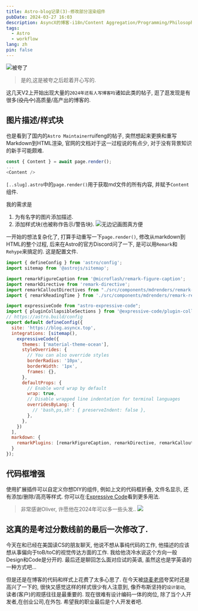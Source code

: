 ```yaml
---
title: Astro-blog记录(3)-修改部分渲染组件
pubDate: 2024-03-27 16:03
description: AsyncX的博客-i18n/Content Aggregation/Programming/Philosophy/Hobbies/i18n多语言/内容聚合/编程/哲学/爱好
tags:
  - Astro
  - workflow
lang: zh
pin: false
---
```

![被夸了](https://r2.asyncx.top/images/202403271619938.webp)
> 是的,这是被夸之后趁着开心写的.

这几天V2上开始出现大量的`2024年还有人写博客吗`诸如此类的帖子, 逛了逛发现是有很多(~~没几个~~)高质量/高产出的博客的.
## 图片描述/样式块

也是看到了国内的`Astro Maintainer`ruifeng的帖子, 突然想起来更换和重写Markdown到HTML渲染, 官网的文档对于这一过程说的有点少, 对于没有背景知识的新手可能颇难.

```js title="[..slug].astro"
const { Content } = await page.render();
...
<Content />
```

`[..slug].astro`中的`page.render()`用于获取md文件的所有内容, 并赋予`Content`组件.

我的需求是
1. 为有名字的图片添加描述.
2. 添加样式块(也被称作告示/警告块).
![无边记画图真方便](https://r2.asyncx.top/images/202403271633932.webp)

一开始的想法复杂化了, 打算手动重写一下`page.render()`, 修改从markdown到HTML的整个过程, 后来在Astro的官方Discord问了一下, 是可以用`Remark`和`Rehype`来搞定的. 这是配置文件.

```js title="astro.config.mjs" collapse={1-5, 7-32} ins={15-31, 34}
import { defineConfig } from 'astro/config';
import sitemap from '@astrojs/sitemap';

import remarkFigureCaption from '@microflash/remark-figure-caption';
import remarkDirective from 'remark-directive';
import remarkCalloutDirectives from "./src/components/mdrenders/remark-callout-directives-customized.mjs"
import { remarkReadingTime } from './src/components/mdrenders/remark-reading-time.mjs';

import expressiveCode from "astro-expressive-code";
import { pluginCollapsibleSections } from '@expressive-code/plugin-collapsible-sections'
// https://astro.build/config
export default defineConfig({
  site: 'https://blog.asyncx.top',
  integrations: [sitemap(), 
    expressiveCode({
      themes: ['material-theme-ocean'],
      styleOverrides: {
        // You can also override styles
        borderRadius: '10px',
        borderWidth: '1px',
        frames: {},
      },
      defaultProps: {
        // Enable word wrap by default
        wrap: true,
        // Disable wrapped line indentation for terminal languages
        overridesByLang: {
          // 'bash,ps,sh': { preserveIndent: false },
        },
      },
    })
  ],
  markdown: {
    remarkPlugins: [remarkFigureCaption, remarkDirective, remarkCalloutDirectives, remarkReadingTime, pluginCollapsibleSections()],
  }
});
```

## 代码框增强

使用扩展插件可以自定义你想DIY的组件, 例如上文的代码框折叠, 文件名显示, 还有添加/删除/高亮等样式.
你可以在:[Expressive Code](https://expressive-code.com/)看到更多用法.

> 非常感谢Oliver, 许愿他在2024年可以多一些头发..
> ![](https://r2.asyncx.top/images/202403271641375.webp)
## 这真的是考过分数线前的最后一次修改了.

今天在和已经在美国读CS的朋友聊天, 他说不想从事纯代码的工作, 他描述的应该想从事偏向于toB/toC的视觉传达方面的工作. 我给他浇冷水说这个方向一般Design和Code是分开的. 最后还是聊回怎么面对应试的英语, 虽然这也是学英语的一种方式吧... 

但是还是在博客的代码和样式上花费了太多心思了. 在今天被[烧麦老师](https://tiffahahahu7.github.io/gigigatgat/zh-tw/index.xml)夸奖时还是高兴了一下的, 很快又感觉这样的样式很少有人注意到, 像乔布斯坚持的`设计驱动`, 读者(客户)的观感往往是最重要的. 现在很难有设计编码一体的岗位, 除了当个人开发者,在创业公司,在外包. 希望我的职业最后是个人开发者吧.
